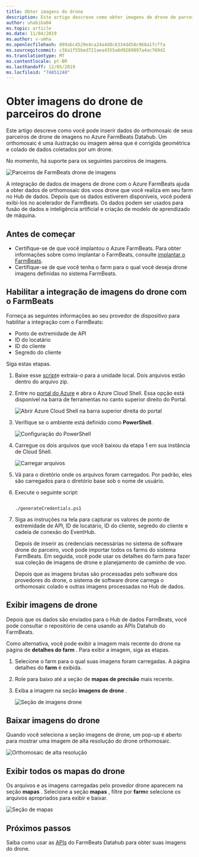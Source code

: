 ```yaml
---
title: Obter imagens do drone
description: Este artigo descreve como obter imagens de drone de parceiros.
author: uhabiba04
ms.topic: article
ms.date: 11/04/2019
ms.author: v-umha
ms.openlocfilehash: 899abc4529e4ca24a4d8c6334d458c968a1fcffa
ms.sourcegitcommit: c38a1f55bed721aea4355a6d9289897a4ac769d2
ms.translationtype: MT
ms.contentlocale: pt-BR
ms.lasthandoff: 12/05/2019
ms.locfileid: "74851240"
---
```

# <a name="get-drone-imagery-from-drone-partners"></a>Obter imagens do drone de parceiros do drone

Este artigo descreve como você pode inserir dados do orthomosaic de seus parceiros de drone de imagens no Azure FarmBeats Datahub. Um orthomosaic é uma ilustração ou imagem aérea que é corrigida geométrica e colado de dados coletados por um drone.

No momento, há suporte para os seguintes parceiros de imagens.

  ![Parceiros de FarmBeats drone de imagens](./media/get-drone-imagery-from-drone-partner/drone-partner-1.png)

A integração de dados de imagens de drone com o Azure FarmBeats ajuda a obter dados de orthomosaic dos voos drone que você realiza em seu farm no Hub de dados. Depois que os dados estiverem disponíveis, você poderá exibi-los no acelerador de FarmBeats. Os dados podem ser usados para fusão de dados e inteligência artificial e criação de modelo de aprendizado de máquina.

## <a name="before-you-begin"></a>Antes de começar

  - Certifique-se de que você implantou o Azure FarmBeats. Para obter informações sobre como implantar o FarmBeats, consulte [implantar o FarmBeats](prepare-for-deployment.md).
  - Certifique-se de que você tenha o farm para o qual você deseja drone imagens definidas no sistema FarmBeats.

## <a name="enable-drone-imagery-integration-with-farmbeats"></a>Habilitar a integração de imagens do drone com o FarmBeats 

Forneça as seguintes informações ao seu provedor de dispositivo para habilitar a integração com o FarmBeats: 
 - Ponto de extremidade de API 
 - ID do locatário 
 - ID do cliente 
 - Segredo do cliente 

Siga estas etapas.

1. Baixe esse [script](https://aka.ms/farmbeatspartnerscript)e extraia-o para a unidade local. Dois arquivos estão dentro do arquivo zip. 
2. Entre no [portal do Azure](https://portal.azure.com/) e abra o Azure Cloud Shell. Essa opção está disponível na barra de ferramentas no canto superior direito do Portal.

    ![Abrir Azure Cloud Shell na barra superior direita do portal](./media/get-drone-imagery-from-drone-partner/navigation-bar-1.png)

3. Verifique se o ambiente está definido como **PowerShell**.

    ![Configuração do PowerShell](./media/get-drone-imagery-from-drone-partner/power-shell-new-1.png)

4. Carregue os dois arquivos que você baixou da etapa 1 em sua instância de Cloud Shell. 

    ![Carregar arquivos](./media/get-drone-imagery-from-drone-partner/power-shell-two-1.png)

5. Vá para o diretório onde os arquivos foram carregados. Por padrão, eles são carregados para o diretório base sob o nome de usuário. 
6. Execute o seguinte script:

    ```azurepowershell-interactive 

    ./generateCredentials.ps1   

    ```

7. Siga as instruções na tela para capturar os valores de ponto de extremidade de API, ID de locatário, ID do cliente, segredo do cliente e cadeia de conexão do EventHub.

    Depois de inserir as credenciais necessárias no sistema de software drone do parceiro, você pode importar todos os farms do sistema FarmBeats. Em seguida, você pode usar os detalhes do farm para fazer sua coleção de imagens de drone e planejamento de caminho de voo.

    Depois que as imagens brutas são processadas pelo software dos provedores do drone, o sistema de software drone carrega o orthomosaic colado e outras imagens processadas no Hub de dados.

## <a name="view-drone-imagery"></a>Exibir imagens de drone

Depois que os dados são enviados para o Hub de dados FarmBeats, você pode consultar o repositório de cena usando as APIs Datahub do FarmBeats.

Como alternativa, você pode exibir a imagem mais recente do drone na página de **detalhes do farm** . Para exibir a imagem, siga as etapas. 

1. Selecione o farm para o qual suas imagens foram carregadas. A página detalhes do **farm** é exibida.
2. Role para baixo até a seção de **mapas de precisão** mais recente.
3. Exiba a imagem na seção **imagens de drone** .

    ![Seção de imagens drone](./media/get-drone-imagery-from-drone-partner/drone-imagery-1.png)

## <a name="download-drone-imagery"></a>Baixar imagens do drone

Quando você seleciona a seção imagens de drone, um pop-up é aberto para mostrar uma imagem de alta resolução do drone orthomosaic.

![Orthomosaic de alta resolução](./media/get-drone-imagery-from-drone-partner/download-drone-imagery-1.png)

## <a name="view-all-drone-maps"></a>Exibir todos os mapas do drone

Os arquivos e as imagens carregadas pelo provedor drone aparecem na seção **mapas** . Selecione a seção **mapas** , filtre por **farm**e selecione os arquivos apropriados para exibir e baixar.

  ![Seção de mapas](./media/get-drone-imagery-from-drone-partner/view-drone-maps-1.png)

## <a name="next-steps"></a>Próximos passos

Saiba como usar as [APIs](references-for-farmbeats.md#rest-api) do FarmBeats Datahub para obter suas imagens do drone.
